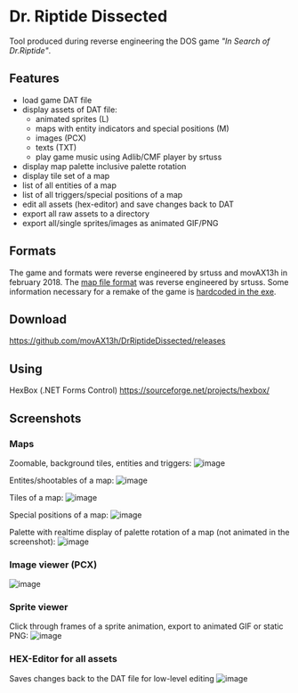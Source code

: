 # Dr. Riptide Dissected
Tool produced during reverse engineering the DOS game *"In Search of Dr.Riptide"*.

## Features
 - load game DAT file
 - display assets of DAT file: 
   - animated sprites (L)
   - maps with entity indicators and special positions (M)
   - images (PCX)
   - texts (TXT)
   - play game music using Adlib/CMF player by srtuss
 - display map palette inclusive palette rotation
 - display tile set of a map
 - list of all entities of a map
 - list of all triggers/special positions of a map
 - edit all assets (hex-editor) and save changes back to DAT
 - export all raw assets to a directory
 - export all/single sprites/images as animated GIF/PNG

## Formats

The game and formats were reverse engineered by srtuss and movAX13h in february 2018.
The [map file format](https://github.com/movAX13h/DrRiptideDissected/blob/master/mapfile%20anatomy%20by%20srtuss.txt) was reverse engineered by srtuss.
Some information necessary for a remake of the game is [hardcoded in the exe](https://github.com/movAX13h/DrRiptideDissected/blob/master/Tool/Riptide/Game.cs).

## Download
https://github.com/movAX13h/DrRiptideDissected/releases

## Using
HexBox (.NET Forms Control) https://sourceforge.net/projects/hexbox/

## Screenshots

### Maps
Zoomable, background tiles, entities and triggers:
![image](https://user-images.githubusercontent.com/1974959/36821383-1427d0a4-1cf3-11e8-8531-757835401b37.png)

Entites/shootables of a map:
![image](https://user-images.githubusercontent.com/1974959/36821569-d151750e-1cf3-11e8-8142-ed013736ba20.png)

Tiles of a map:
![image](https://user-images.githubusercontent.com/1974959/36821619-197d7fe4-1cf4-11e8-9775-5a8d88289d6f.png)

Special positions of a map:
![image](https://user-images.githubusercontent.com/1974959/36821661-56e2f558-1cf4-11e8-9570-c59527f10cb3.png)

Palette with realtime display of palette rotation of a map (not animated in the screenshot):
![image](https://user-images.githubusercontent.com/1974959/36821672-682a6166-1cf4-11e8-88ac-d805f4e504dc.png)

### Image viewer (PCX)
![image](https://user-images.githubusercontent.com/1974959/36821725-ba931128-1cf4-11e8-9a59-52c9f3ab5f91.png)

### Sprite viewer
Click through frames of a sprite animation, export to animated GIF or static PNG:
![image](https://user-images.githubusercontent.com/1974959/36821765-e5e9178c-1cf4-11e8-967a-6d5cf828b121.png)

### HEX-Editor for all assets
Saves changes back to the DAT file for low-level editing
![image](https://user-images.githubusercontent.com/1974959/36821889-8e8a1332-1cf5-11e8-951b-3a2f6ff7f4cc.png)
